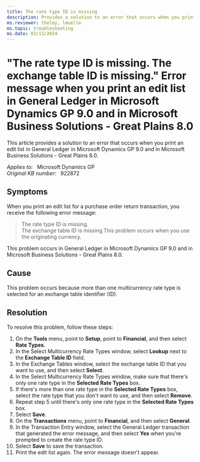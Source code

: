 ```yaml
---
title: The rate type ID is missing 
description: Provides a solution to an error that occurs when you print an edit list in General Ledger in Microsoft Dynamics GP 9.0 and in Microsoft Business Solutions - Great Plains 8.0.
ms.reviewer: theley, lmuelle
ms.topic: troubleshooting
ms.date: 03/13/2024
---
```

# "The rate type ID is missing. The exchange table ID is missing." Error message when you print an edit list in General Ledger in Microsoft Dynamics GP 9.0 and in Microsoft Business Solutions - Great Plains 8.0

This article provides a solution to an error that occurs when you print an edit list in General Ledger in Microsoft Dynamics GP 9.0 and in Microsoft Business Solutions - Great Plains 8.0.

_Applies to:_ &nbsp; Microsoft Dynamics GP  
_Original KB number:_ &nbsp; 922872

## Symptoms

When you print an edit list for a purchase order return transaction, you receive the following error message:
> The rate type ID is missing.  
The exchange table ID is missing.This problem occurs when you use the originating currency.

This problem occurs in General Ledger in Microsoft Dynamics GP 9.0 and in Microsoft Business Solutions - Great Plains 8.0.

## Cause

This problem occurs because more than one multicurrency rate type is selected for an exchange table identifier (ID).

## Resolution

To resolve this problem, follow these steps:

1. On the **Tools** menu, point to **Setup**, point to **Financial**, and then select **Rate Types**.
2. In the Select Multicurrency Rate Types window, select **Lookup** next to the **Exchange Table ID** field.
3. In the Exchange Tables window, select the exchange table ID that you want to use, and then select **Select**.
4. In the Select Multicurrency Rate Types window, make sure that there's only one rate type in the **Selected Rate Types** box.
5. If there's more than one rate type in the **Selected Rate Types** box, select the rate type that you don't want to use, and then select **Remove**.
6. Repeat step 5 until there's only one rate type in the **Selected Rate Types** box.
7. Select **Save**.
8. On the **Transactions** menu, point to **Financial**, and then select **General**.
9. In the Transaction Entry window, select the General Ledger transaction that generated the error message, and then select **Yes** when you're prompted to create the rate type ID.
10. Select **Save** to save the transaction.
11. Print the edit list again. The error message doesn't appear.
